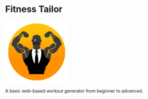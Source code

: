 

<html>

<h1>Fitness Tailor</h1>

<img src="static/images/logo.png" width="200">

A basic web-based workout generator from beginner to advanced.

</html>